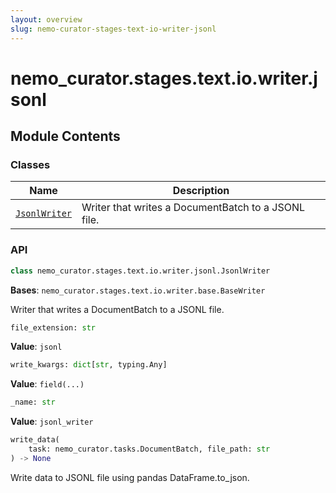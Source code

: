 ```yaml
---
layout: overview
slug: nemo-curator-stages-text-io-writer-jsonl
---
```


# nemo_curator.stages.text.io.writer.jsonl



## Module Contents

### Classes

| Name | Description |
|------|-------------|
| [`JsonlWriter`](#nemo_curatorstagestextiowriterjsonljsonlwriter) | Writer that writes a DocumentBatch to a JSONL file. |

### API

```python
class nemo_curator.stages.text.io.writer.jsonl.JsonlWriter
```

**Bases**: `nemo_curator.stages.text.io.writer.base.BaseWriter`

Writer that writes a DocumentBatch to a JSONL file.

```python
file_extension: str
```

**Value**: `jsonl`


```python
write_kwargs: dict[str, typing.Any]
```

**Value**: `field(...)`


```python
_name: str
```

**Value**: `jsonl_writer`


```python
write_data(
    task: nemo_curator.tasks.DocumentBatch, file_path: str
) -> None
```

Write data to JSONL file using pandas DataFrame.to_json.

